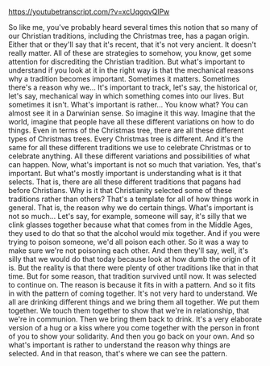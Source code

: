 https://youtubetranscript.com/?v=xcUqgqvQlPw

 So like me, you've probably heard several times this notion that so many of our Christian traditions, including the Christmas tree, has a pagan origin. Either that or they'll say that it's recent, that it's not very ancient. It doesn't really matter. All of these are strategies to somehow, you know, get some attention for discrediting the Christian tradition. But what's important to understand if you look at it in the right way is that the mechanical reasons why a tradition becomes important. Sometimes it matters. Sometimes there's a reason why we... It's important to track, let's say, the historical or, let's say, mechanical way in which something comes into our lives. But sometimes it isn't. What's important is rather... You know what? You can almost see it in a Darwinian sense. So imagine it this way. Imagine that the world, imagine that people have all these different variations on how to do things. Even in terms of the Christmas tree, there are all these different types of Christmas trees. Every Christmas tree is different. And it's the same for all these different traditions we use to celebrate Christmas or to celebrate anything. All these different variations and possibilities of what can happen. Now, what's important is not so much that variation. Yes, that's important. But what's mostly important is understanding what is it that selects. That is, there are all these different traditions that pagans had before Christians. Why is it that Christianity selected some of these traditions rather than others? That's a template for all of how things work in general. That is, the reason why we do certain things. What's important is not so much... Let's say, for example, someone will say, it's silly that we clink glasses together because what that comes from in the Middle Ages, they used to do that so that the alcohol would mix together. And if you were trying to poison someone, we'd all poison each other. So it was a way to make sure we're not poisoning each other. And then they'll say, well, it's silly that we would do that today because look at how dumb the origin of it is. But the reality is that there were plenty of other traditions like that in that time. But for some reason, that tradition survived until now. It was selected to continue on. The reason is because it fits in with a pattern. And so it fits in with the pattern of coming together. It's not very hard to understand. We all are drinking different things and we bring them all together. We put them together. We touch them together to show that we're in relationship, that we're in communion. Then we bring them back to drink. It's a very elaborate version of a hug or a kiss where you come together with the person in front of you to show your solidarity. And then you go back on your own. And so what's important is rather to understand the reason why things are selected. And in that reason, that's where we can see the pattern.
